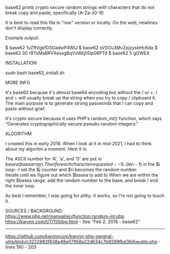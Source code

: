 base62 prints crypto secure random strings with characters that do not break copy and paste, specifically [A-Za-z0-9]

It is best to read this file in "raw" version or locally.  On the web, newlines don't display correctly.

Example output:

$ base62
1vZftVgkfD3GadwP4WlJ
$ base62
sV0Ou3MvZpjzysbHcKda
$ base62 30
r8TxMaBRVXessgBqVzI6kj0Dp06PTd
$ base62 5
gGWE4

INSTALLATION

sudo bash base62_install.sh

MORE INFO

It's base62 because it's almost base64 encoding but without the / or +.  / and + will usually break up the string when you 
try to copy / clipboard it.  The main purpose is to generate strong passwords that I can copy and paste without grief.  

It's crypto secure because it uses PHP's random_int() function, which says "Generates cryptographically secure pseudo-random integers."

ALGORITHM

I created this in early 2018.  When I look at it in mid-2021, I had to think about my algoritm a moment.  Here it is:

The ASCII number for 'A', 'a', and '0' are put in $basea (base array).  
Then for each character requested-- 0 .. ($len - 1) in the $i loop--I set the $j counter and $ri becomes the random number.  
Iterate until we figure out which $basea to add to
When we are within the right $basea range, add the random number to the base, and break / end the inner loop.

As best I remember, I was going for pithy.  It works, so I'm not going to touch it.


SOURCES / BACKGROUND:
https://www.php.net/manual/en/function.random-int.php
https://kwynn.com/t/7/11/blog.html  - See "Feb 2, 2018 - base62"
***
https://github.com/kwynncom/kwynn-php-general-utils/blob/c3222882f638e48e07958a22d634c7b9298fbd36/kwutils.php - lines 190 - 203
